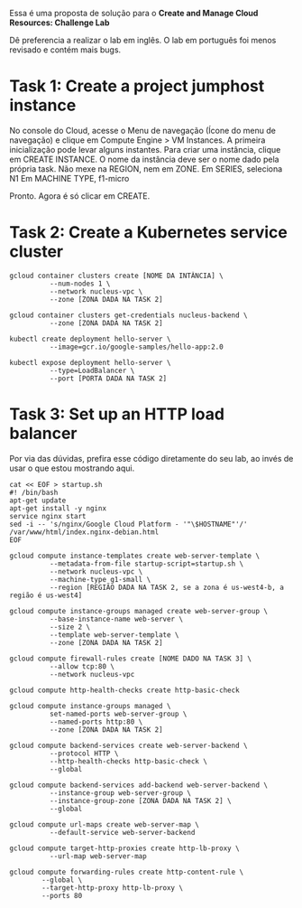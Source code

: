 Essa é uma proposta de solução para o **Create and Manage Cloud Resources: Challenge Lab**

Dê preferencia a realizar o lab em inglês. O lab em português foi menos revisado e contém mais bugs.

# Task 1: Create a project jumphost instance

No console do Cloud, acesse o Menu de navegação (Ícone do menu de navegação) e clique em Compute Engine > VM Instances.
A primeira inicialização pode levar alguns instantes.
Para criar uma instância, clique em CREATE INSTANCE.
O nome da instância deve ser o nome dado pela própria task.
Não mexe na REGION, nem em ZONE.
Em SERIES, seleciona N1
Em MACHINE TYPE, f1-micro

Pronto. Agora é só clicar em CREATE.

# Task 2: Create a Kubernetes service cluster

```shell
gcloud container clusters create [NOME DA INTÂNCIA] \
          --num-nodes 1 \
          --network nucleus-vpc \
          --zone [ZONA DADA NA TASK 2]
```

```shell
gcloud container clusters get-credentials nucleus-backend \
          --zone [ZONA DADA NA TASK 2]
```

```shell
kubectl create deployment hello-server \
          --image=gcr.io/google-samples/hello-app:2.0
```

```shell
kubectl expose deployment hello-server \
          --type=LoadBalancer \
          --port [PORTA DADA NA TASK 2]
```

Task 3: Set up an HTTP load balancer
=============================================

Por via das dúvidas, prefira esse código diretamente do seu lab, ao invés de usar o que estou mostrando aqui.

```shell
cat << EOF > startup.sh
#! /bin/bash
apt-get update
apt-get install -y nginx
service nginx start
sed -i -- 's/nginx/Google Cloud Platform - '"\$HOSTNAME"'/' /var/www/html/index.nginx-debian.html
EOF
```

```shell
gcloud compute instance-templates create web-server-template \
          --metadata-from-file startup-script=startup.sh \
          --network nucleus-vpc \
          --machine-type g1-small \
          --region [REGIÃO DADA NA TASK 2, se a zona é us-west4-b, a região é us-west4]
```

```shell
gcloud compute instance-groups managed create web-server-group \
          --base-instance-name web-server \
          --size 2 \
          --template web-server-template \
          --zone [ZONA DADA NA TASK 2]
```

```shell
gcloud compute firewall-rules create [NOME DADO NA TASK 3] \
          --allow tcp:80 \
          --network nucleus-vpc
```

```shell
gcloud compute http-health-checks create http-basic-check
```

```shell
gcloud compute instance-groups managed \
          set-named-ports web-server-group \
          --named-ports http:80 \
          --zone [ZONA DADA NA TASK 2]
```

```shell
gcloud compute backend-services create web-server-backend \
          --protocol HTTP \
          --http-health-checks http-basic-check \
          --global
```

```shell
gcloud compute backend-services add-backend web-server-backend \
          --instance-group web-server-group \
          --instance-group-zone [ZONA DADA NA TASK 2] \
          --global
```

```shell
gcloud compute url-maps create web-server-map \
          --default-service web-server-backend
```

```shell
gcloud compute target-http-proxies create http-lb-proxy \
          --url-map web-server-map
```

```shell
gcloud compute forwarding-rules create http-content-rule \
        --global \
        --target-http-proxy http-lb-proxy \
        --ports 80
```
